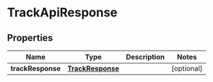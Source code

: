 

# TrackApiResponse


## Properties

| Name | Type | Description | Notes |
|------------ | ------------- | ------------- | -------------|
|**trackResponse** | [**TrackResponse**](TrackResponse.md) |  |  [optional] |



